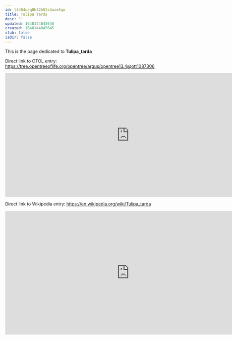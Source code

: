 ```yaml
---
id: t3d84uaq8h42h92s4aze4qo
title: Tulipa Tarda
desc: ''
updated: 1648144045645
created: 1648144045645
stub: false
isDir: false
---
```

This is the page dedicated to **Tulipa_tarda**


Direct link to OTOL entry: https://tree.opentreeoflife.org/opentree/argus/opentree13.4@ott1087306



<html>
    <body>
    <iframe src="https://tree.opentreeoflife.org/opentree/argus/opentree13.4@ott1087306"
    width="800" height="400" frameborder="0" allowfullscreen> </iframe>
    </body>
</html>
    


Direct link to Wikipedia entry: https://en.wikipedia.org/wiki/Tulipa_tarda



<html>
    <body>
    <iframe src="https://en.wikipedia.org/wiki/Tulipa_tarda"
    width="800" height="400" frameborder="0" allowfullscreen> </iframe>
    </body>
</html>
    
